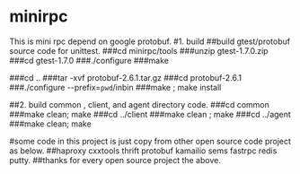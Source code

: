 # minirpc
This is mini rpc depend on google protobuf.
#1. build
##build gtest/protobuf source code for unittest.
###cd minirpc/tools
###unzip gtest-1.7.0.zip
###cd gtest-1.7.0
###./configure
###make

###cd ..
###tar -xvf protobuf-2.6.1.tar.gz
###cd protobuf-2.6.1
###./configure --prefix=`pwd`/inbin
###make ; make install

##2. build common , client, and agent directory code.
###cd common
###make clean; make
###cd ../client
###make clean ; make
###cd ../agent
###make clean; make

#some code in this project is just copy from other open source code project as below.
##haproxy cxxtools thrift protobuf kamailio sems fastrpc redis putty.
##thanks for every open source project the above.
